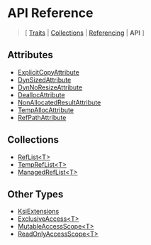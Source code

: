 # API Reference

> \[ [Traits](../traits.md)
> \| [Collections](../collections.md)
> \| [Referencing](../borrow-checker-at-home.md)
> \| **API**
> \]


## Attributes

- [ExplicitCopyAttribute](T.ExplicitCopyAttribute.g.md)
- [DynSizedAttribute](T.DynSizedAttribute.g.md)
- [DynNoResizeAttribute](T.DynNoResizeAttribute.g.md)
- [DeallocAttribute](T.DeallocAttribute.g.md)
- [NonAllocatedResultAttribute](T.NonAllocatedResultAttribute.g.md)
- [TempAllocAttribute](T.TempAllocAttribute.g.md)
- [RefPathAttribute](T.RefPathAttribute.g.md)


## Collections

- [RefList\<T\>](T.RefList-1.g.md)
- [TempRefList\<T\>](T.TempRefList-1.g.md)
- [ManagedRefList\<T\>](T.ManagedRefList-1.g.md)


## Other Types

- [KsiExtensions](T.KsiExtensions.g.md)
- [ExclusiveAccess\<T\>](T.ExclusiveAccess-1.g.md)
- [MutableAccessScope\<T\>](T.MutableAccessScope-1.g.md)
- [ReadOnlyAccessScope\<T\>](T.ReadOnlyAccessScope-1.g.md)
